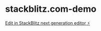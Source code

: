 # stackblitz.com-demo

[Edit in StackBlitz next generation editor ⚡️](https://stackblitz.com/~/github.com/Brrovko/stackblitz.com-demo)